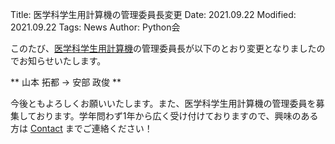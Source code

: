 Title: 医学科学生用計算機の管理委員長変更
Date: 2021.09.22
Modified: 2021.09.22
Tags: News
Author: Python会

このたび、[医学科学生用計算機]({filename}/pages/student_server.md)の管理委員長が以下のとおり変更となりましたのでお知らせいたします。

** 山本 拓都 → 安部 政俊 **

今後ともよろしくお願いいたします。また、医学科学生用計算機の管理委員を募集しております。学年問わず1年から広く受け付けておりますので、興味のある方は [Contact]({filename}./contact.md) までご連絡ください！